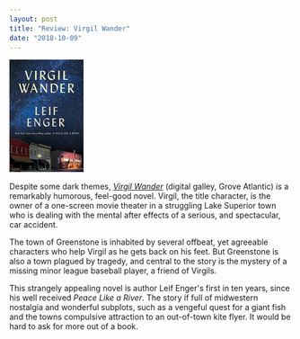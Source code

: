 ```yaml
---
layout: post
title: "Review: Virgil Wander"
date: "2018-10-09"
---
```


![](/assets/images/51I4wcrJ4zL-132x200.jpg)

Despite some dark themes, _[Virgil Wander](https://amzn.to/2C4MhTg)_ (digital galley, Grove Atlantic) is a remarkably humorous, feel-good novel. Virgil, the title character, is the owner of a one-screen movie theater in a struggling Lake Superior town who is dealing with the mental after effects of a serious, and spectacular, car accident.

The town of Greenstone is inhabited by several offbeat, yet agreeable characters who help Virgil as he gets back on his feet. But Greenstone is also a town plagued by tragedy, and central to the story is the mystery of a missing minor league baseball player, a friend of Virgils.

This strangely appealing novel is author Leif Enger's first in ten years, since his well received _Peace Like a River_. The story if full of midwestern nostalgia and wonderful subplots, such as a vengeful quest for a giant fish and the towns compulsive attraction to an out-of-town kite flyer. It would be hard to ask for more out of a book.
